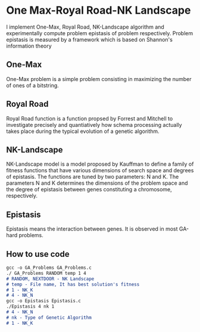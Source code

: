 # One Max-Royal Road-NK Landscape

I implement One-Max, Royal Road, NK-Landscape algorithm and experimentally compute problem epistasis of problem respectively. Problem epistasis is measured by a framework which is based on Shannon's information theory 

## One-Max 

One-Max problem is a simple problem consisting in maximizing the number of ones of a bitstring. 

## Royal Road 

Royal Road function is a function propsed by Forrest and Mitchell to investigate precisely and quantiatively how schema processing actually takes place during the typical evolution of a genetic algorithm.

## NK-Landscape 

NK-Landscape model is a model proposed by Kauffman to define a family of fitness functions that have various dimensions of search space and degrees of epistasis. The functions are tuned by two parameters: N and K. The parameters N and K determines the dimensions of the problem space and the degree of epistasis between genes constituting a chromosome, respectively. 

## Epistasis 
Epistasis means the interaction between genes. It is observed in most GA-hard problems.  

## How to use code

```markdown
gcc -o GA_Problems GA_Problems.c
./ GA_Problems RANDOM temp 1 4 
# RANDOM, NEXTDOOR - NK Landscape
# temp - File name, It has best solution's fitness
# 1 - NK_K
# 4 - NK_N
gcc -o Epistasis Epistasis.c
./Epistasis 4 nk 1
# 4 - NK_N
# nk - Type of Genetic Algorithm
# 1 - NK_K
